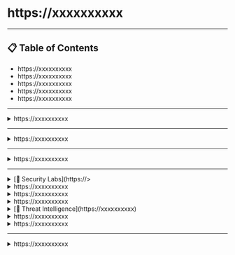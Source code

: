 # https://xxxxxxxxxx

---

## 📋 Table of Contents
- https://xxxxxxxxxx
- https://xxxxxxxxxx
- https://xxxxxxxxxx
- https://xxxxxxxxxx
- https://xxxxxxxxxx

---

<details>
<summary>https://xxxxxxxxxx</summary>

<details>
<summary>https://xxxxxxxxxx</summary>
- https://xxxxxxxxxx
- https://xxxxxxxxxx
- https://xxxxxxxxxx
</details>

<details>
<summary>https://xxxxxxxxxx</summary>
- LocalStack  
- MinIO + Terraform  
- OpenStack or Proxmox  
</details>

<details>
<summary>[🔐 Cloudxxxxxxxxx</summary>
- Prowler  
- CloudGoat  
- Flaws.cloud & IAM Vulnerable  
</details>

<details>
<summary>https://xxxxxxxxxx</summary>
- SIEM integration  
- PowerShell/Bash automation  
- Cloud provisioning simulation  
</details>
</details>

---

<details>
<summary>https://xxxxxxxxxx</summary>

<details>
<summary>https://xxxxxxxxxx</summary>
- Router & Switch Basics  
- Static Routing  
- DHCP  
- NAT  
</details>

<details>
<summary>https://xxxxxxxxxx</summary>
- RIP & OSPF  
- Inter-VLAN Routing  
- ACLs  
- EtherChannel  
</details>

<details>
<summary>https://xxxxxxxxxx</summary>
- EIGRP  
- BGP  
- GRE Tunnels  
- IPSec VPN  
</details>

<details>
<summary>https://xxxxxxxxxx</summary>
- Wireshark  
- Internet Simulation  
- Network Automation  
</details>
</details>

---

<details>
<summary>https://xxxxxxxxxx</summary>

<details>
<summary>https://xxxxxxxxxx</summary>
- Nmap + OpenVAS  
- Mini SIEM (Wazuh/ELK)  
- CSPM Simulation  
</details>

<details>
<summary>https://xxxxxxxxxx</summary>
- K3s Cluster  
- Ansible Automation  
- MQTT + Node-RED  
</details>

<details>
<summary>https://xxxxxxxxxx</summary>
- Pi-Hole  
- Suricata / Zeek IDS  
- WireGuard VPN  
</details>

<details>
<summary>[💻ps://xxxxxxxxxx</summary>
- CI/CD Pipelines  
- PowerShell Remoting  
- Python/Bash Security Scripts  
</details>
</details>

---

<details>
<summary>[🧪 Security Labs](https://>

<details>
<summary>https://xxxxxxxxxx</summary>
- OpenVAS / Greenbone  
- OWASP ZAP  
- Nikto  
</details>

<details>
<summary>https://xxxxxxxxxx</summary>
- Elastic Stack  
- Wazuh  
- Security Onion  
</details>

<details>
<summary>https://xxxxxxxxxx</summary>
- Suricata  
- Snort  
- Zeek  
</details>

<details>
<summary>[🧠 Threat Intelligence](https://xxxxxxxxxx)</summary- OpenCTI  
</details>

<details>
<summary>https://xxxxxxxxxx</summary>
- TheHive  
- Cortex  
- Velociraptor  
- Osquery  
</details>

<details>
<summary>https://xxxxxxxxxx</summary>
- pfSense  
- OPNSense  
- ClamAV  
- YARA  
</details>
</details>

---

<details>
<summary>https://xxxxxxxxxx</summary>

<details>
<summary>https://xxxxxxxxxx</summary>
- Watch course → Practice test → Review → Repeat → Schedule exam  
</details>

<details>
<summary>https://xxxxxxxxxx</summary>
- Security+, CCNA, CySA+, SC-200, CISSP, OSCP, GIAC  
</details>

<details>
<summary>https://xxxxxxxxxx</summary>
- Bash, PowerShell, Python  
- AWS/Azure Security  
- ELK Stack, Burp Suite, Nessus  
- Terraform, Docker/Kubernetes  
</details>

<details>
<summary>https://xxxxxxxxxx</summary>
- GitHub Repos, ASM Guides, Open Source Tools  
</details>

<details>
<summary>https://xxxxxxxxxx</summary>
- Desk setup, password manager, Trello/Notion  
</details>

<details>
<summary>https://xxxxxxxxxx</summary>
- Hybrid lab: scanning → asset tracking → reporting  
</details>
</details>
